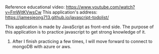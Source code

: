 Reference educational video: https://www.youtube.com/watch?v=FmWjtKVwsCw
This application's address: https://jamesjeong713.github.io/javascript-todolist/


This application is made by JavaScript as front-end side. 
The purpose of this application is to practice javascript to get strong knowledge of it.
1. After I finish practicing a few times, I will move forward to connect to mongoDB with azure or aws.